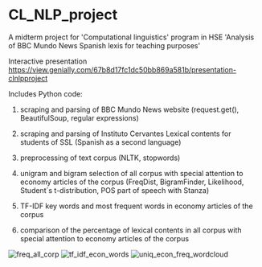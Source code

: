 # CL_NLP_project
A midterm project for 'Computational linguistics' program in HSE
'Analysis of BBC Mundo News Spanish lexis for teaching purposes'

Interactive presentation
https://view.genially.com/67b8d17fc1dc50bb869a581b/presentation-clnlpproject

Includes Python code:

1. scraping and parsing of BBC Mundo News website
   (request.get(), BeautifulSoup, regular expressions)
2. scraping and parsing of Instituto Cervantes Lexical contents for students of SSL (Spanish as a second language)
3. preprocessing of text corpus
   (NLTK, stopwords)
4. unigram and bigram selection of all corpus with special attention to economy articles of the corpus (FreqDist, BigramFinder, Likelihood, Student´s t-distribution, POS part of speech with Stanza)

5. TF-IDF key words and most frequent words in economy articles of the corpus
 
6. comparison of the percentage of lexical contents in all corpus with special attention to economy articles of the corpus

 ![freq_all_corp](https://github.com/user-attachments/assets/23e72eb7-1691-4869-9e2b-c26b2c11fe94)
  ![tf_idf_econ_words](https://github.com/user-attachments/assets/6a230a03-d72e-4dc7-bfa9-0cce46d779a8)
   ![uniq_econ_freq_wordcloud](https://github.com/user-attachments/assets/0bab7951-f764-4cfe-8f2d-399cd0a91c71)
